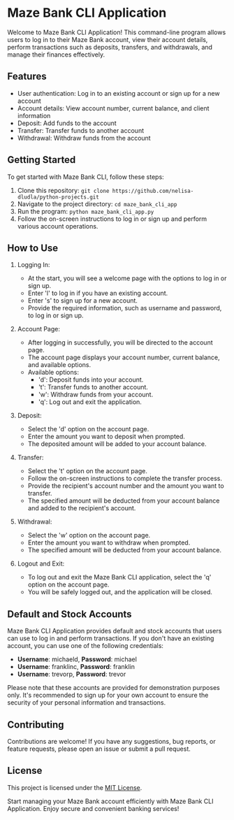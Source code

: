 # Maze Bank CLI Application

Welcome to Maze Bank CLI Application! This command-line program allows users to log in to their Maze Bank account, view their account details, perform transactions such as deposits, transfers, and withdrawals, and manage their finances effectively.

## Features

- User authentication: Log in to an existing account or sign up for a new account
- Account details: View account number, current balance, and client information
- Deposit: Add funds to the account
- Transfer: Transfer funds to another account
- Withdrawal: Withdraw funds from the account

## Getting Started

To get started with Maze Bank CLI, follow these steps:

1. Clone this repository: `git clone https://github.com/nelisa-dludla/python-projects.git`
2. Navigate to the project directory: `cd maze_bank_cli_app`
3. Run the program: `python maze_bank_cli_app.py`
4. Follow the on-screen instructions to log in or sign up and perform various account operations.

## How to Use

1. Logging In:
   - At the start, you will see a welcome page with the options to log in or sign up.
   - Enter 'l' to log in if you have an existing account.
   - Enter 's' to sign up for a new account.
   - Provide the required information, such as username and password, to log in or sign up.

2. Account Page:
   - After logging in successfully, you will be directed to the account page.
   - The account page displays your account number, current balance, and available options.
   - Available options:
     - 'd': Deposit funds into your account.
     - 't': Transfer funds to another account.
     - 'w': Withdraw funds from your account.
     - 'q': Log out and exit the application.

3. Deposit:
   - Select the 'd' option on the account page.
   - Enter the amount you want to deposit when prompted.
   - The deposited amount will be added to your account balance.

4. Transfer:
   - Select the 't' option on the account page.
   - Follow the on-screen instructions to complete the transfer process.
   - Provide the recipient's account number and the amount you want to transfer.
   - The specified amount will be deducted from your account balance and added to the recipient's account.

5. Withdrawal:
   - Select the 'w' option on the account page.
   - Enter the amount you want to withdraw when prompted.
   - The specified amount will be deducted from your account balance.

6. Logout and Exit:

   - To log out and exit the Maze Bank CLI application, select the 'q' option on the account page.
   - You will be safely logged out, and the application will be closed.

## Default and Stock Accounts

Maze Bank CLI Application provides default and stock accounts that users can use to log in and perform transactions. If you don't have an existing account, you can use one of the following credentials:

- **Username**: michaeld, **Password**: michael
- **Username**: franklinc, **Password**: franklin
- **Username**: trevorp, **Password**: trevor

Please note that these accounts are provided for demonstration purposes only. It's recommended to sign up for your own account to ensure the security of your personal information and transactions.

## Contributing

Contributions are welcome! If you have any suggestions, bug reports, or feature requests, please open an issue or submit a pull request.

## License

This project is licensed under the [MIT License](LICENSE).

Start managing your Maze Bank account efficiently with Maze Bank CLI Application. Enjoy secure and convenient banking services!
